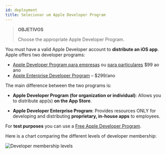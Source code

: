 ```yaml
---
id: deployment
title: Selecionar um Apple Developer Program
---
```


> **OBJETIVOS**
> 
> Choose the appropriate Apple Developer Program.


You must have a valid Apple Developer account to **distribute an iOS app**. Apple offers two developer programs:

* [Apple Developer Program para empresas](register-apple-developer-program-organization.html) ou [para  particulares](register-apple-developer-program-individual.html) $99 ao ano
* [Apple Enterprise Developer Program](register-apple-developer-enterprise-program.html) – $299/ano

The main difference between the two programs is:

* **Apple Developer Program (for organization or individual)**: Allows you to distribute app(s) **on the App Store**.

* **Apple Developer Enterprise Program**: Provides resources ONLY for developing and distributing **proprietary, in-house apps** to employees.

For **test purposes** you can use a [Free Apple Developer Program](free-developer-account.html).

Here is a chart comparing the different levels of developer membership:

![Developer membership levels](assets/en/test-build/FreeTestingAppleDeveloperAccount.png)